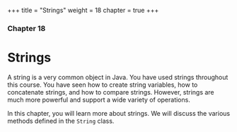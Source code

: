+++
title = "Strings"
weight = 18
chapter = true
+++

### Chapter 18
# Strings

A string is a very common object in Java. You have used strings throughout
this course. You have seen how to create string variables, how to concatenate
strings, and how to compare strings. However, strings are much more powerful
and support a wide variety of operations. 

In this chapter, you will learn more about strings. We will discuss the various
methods defined in the `String` class. 